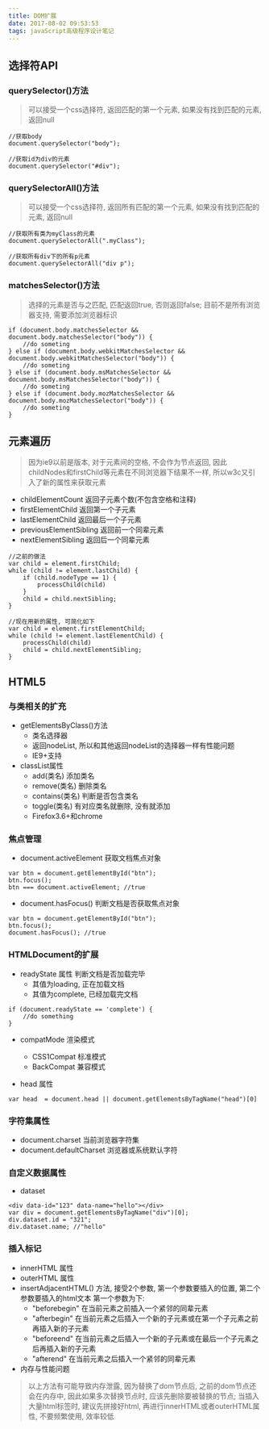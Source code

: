 ```yaml
---
title: DOM扩展
date: 2017-08-02 09:53:53
tags: javaScript高级程序设计笔记
---
```

## 选择符API
### querySelector()方法
> 可以接受一个css选择符, 返回匹配的第一个元素, 如果没有找到匹配的元素, 返回null

```
//获取body
document.querySelector("body");

//获取id为div的元素
document.querySelector("#div");
```

### querySelectorAll()方法
> 可以接受一个css选择符, 返回所有匹配的第一个元素, 如果没有找到匹配的元素, 返回null

```
//获取所有类为myClass的元素
document.querySelectorAll(".myClass");

//获取所有div下的所有p元素
document.querySelectorAll("div p");
```

### matchesSelector()方法
> 选择的元素是否与之匹配, 匹配返回true, 否则返回false; 目前不是所有浏览器支持, 需要添加浏览器标识

```
if (document.body.matchesSelector && document.body.matchesSelector("body")) {
	//do someting
} else if (document.body.webkitMatchesSelector && document.body.webkitMatchesSelector("body")) {
	//do someting
} else if (document.body.msMatchesSelector && document.body.msMatchesSelector("body")) {
	//do someting
} else if (document.body.mozMatchesSelector && document.body.mozMatchesSelector("body")) {
	//do someting
}
```

## 元素遍历
> 因为ie9以前是版本, 对于元素间的空格, 不会作为节点返回, 因此childNodes和firstChild等元素在不同浏览器下结果不一样, 所以w3c又引入了新的属性来获取元素

- childElementCount 返回子元素个数(不包含空格和注释)
- firstElementChild 返回第一个子元素
- lastElementChild 返回最后一个子元素
- previousElementSibling 返回前一个同辈元素
- nextElementSibling 返回后一个同辈元素

```
//之前的做法
var child = element.firstChild;
while (child != element.lastChild) {
	if (child.nodeType == 1) {
		processChild(child)
	}
	child = child.nextSibling;
}

//现在用新的属性, 可简化如下
var child = element.firstElementChild;
while (child != element.lastElementChild) {
	processChild(child)
	child = child.nextElementSibling;
}

```

## HTML5
### 与类相关的扩充
- getElementsByClass()方法
	+ 类名选择器
	+ 返回nodeList, 所以和其他返回nodeList的选择器一样有性能问题
	+ IE9+支持
- classList属性
	+ add(类名) 添加类名
	+ remove(类名) 删除类名
	+ contains(类名) 判断是否包含类名
	+ toggle(类名) 有对应类名就删除, 没有就添加
	+ Firefox3.6+和chrome

### 焦点管理
- document.activeElement 获取文档焦点对象

```
var btn = document.getElementById("btn");
btn.focus();
btn === document.activeElement; //true
```

- document.hasFocus() 判断文档是否获取焦点对象

```
var btn = document.getElementById("btn");
btn.focus();
document.hasFocus(); //true
```

### HTMLDocument的扩展
- readyState 属性 判断文档是否加载完毕
	+ 其值为loading, 正在加载文档
	+ 其值为complete, 已经加载完文档

```
if (document.readyState == 'complete') {
	//do something
}
```

- compatMode 渲染模式
	+ CSS1Compat 标准模式
	+ BackCompat 兼容模式

- head 属性 
```
var head  = document.head || document.getElementsByTagName("head")[0]
```

### 字符集属性
- document.charset 当前浏览器字符集
- document.defaultCharset 浏览器或系统默认字符

### 自定义数据属性
- dataset
```
<div data-id="123" data-name="hello"></div>
var div = document.getElementsByTagName("div")[0];
div.dataset.id = "321";
div.dataset.name; //"hello"
```

### 插入标记
- innerHTML 属性
- outerHTML 属性
- insertAdjacentHTML() 方法, 接受2个参数, 第一个参数要插入的位置, 第二个参数要插入的html文本
第一个参数为下:
	+ "beforebegin" 在当前元素之前插入一个紧邻的同辈元素
	+ "afterbegin" 在当前元素之后插入一个新的子元素或在第一个子元素之前再插入新的子元素
	+ "beforeend" 在当前元素之后插入一个新的子元素或在最后一个子元素之后再插入新的子元素
	+ "afterend" 在当前元素之后插入一个紧邻的同辈元素
- 内存与性能问题

> 以上方法有可能导致内存泄露, 因为替换了dom节点后, 之前的dom节点还会在内存中, 因此如果多次替换节点时, 应该先删除要被替换的节点;
当插入大量html标签时, 建议先拼接好html, 再进行innerHTML或者outerHTML属性, 不要频繁使用, 效率较低
